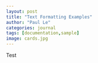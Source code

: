 ```yaml
---
layout: post
title: "Text Formatting Examples"
author: "Paul Le"
categories: journal
tags: [documentation,sample]
image: cards.jpg
---
```


Test
